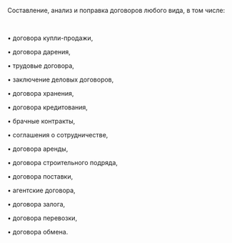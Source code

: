 Составление, анализ и поправка договоров любого вида, в том числе:

<br/>

• договора купли-продажи,

• договора дарения,

• трудовые договора,

• заключение деловых договоров,

• договора хранения,

• договора кредитования,

• брачные контракты,

• соглашения о сотрудничестве,

• договора аренды,

• договора строительного подряда,

• договора поставки,

• агентские договора,

• договора залога,

• договора перевозки,

• договора обмена.
